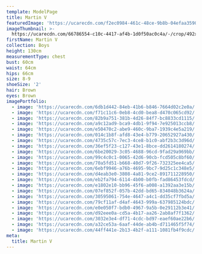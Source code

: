 ```yaml
---
template: ModelPage
title: Martin V
featuredImage: 'https://ucarecdn.com/f2ec0984-461c-48ce-9b8b-04efaa3590d0/'
imageThumbnail: >-
  https://ucarecdn.com/66786554-c10c-4417-af4b-1d0f50ac0c4a/-/crop/492x644/401,0/-/preview/
firstName: Martin V
collection: Boys
height: 130cm
measurementType: chest
bust: 60cm
waist: 64cm
hips: 66cm
size: 8-9
shoeSize: '2'
hair: Brown
eyes: Brown
imagePortfolio:
  - image: 'https://ucarecdn.com/6db1d442-84eb-41b6-b846-7664d02c2e0a/'
  - image: 'https://ucarecdn.com/f71c11c6-0eb8-4cd0-bea8-d470c065cd92/'
  - image: 'https://ucarecdn.com/82b9a751-381b-4d26-84f7-bc8833cd1115/'
  - image: 'https://ucarecdn.com/a9c12ad9-bca9-4db1-9f94-7e925013ccb8/'
  - image: 'https://ucarecdn.com/e50470c2-abe9-460c-9ba7-1939c4e5a219/'
  - image: 'https://ucarecdn.com/014c1b8f-afd8-43e4-b779-20652927a430/'
  - image: 'https://ucarecdn.com/4735c57c-7ec3-4ce8-b1c0-abf2b3c3d96d/'
  - image: 'https://ucarecdn.com/36ef5f23-c127-43e1-8bce-dd2614180274/'
  - image: 'https://ucarecdn.com/6be20029-3c05-4688-96cd-9fad29a969bb/'
  - image: 'https://ucarecdn.com/99c4c0c1-0065-42d6-90cb-fcd505c8bf60/'
  - image: 'https://ucarecdn.com/70a5fd51-b668-40d7-9f26-732325ee4ca5/'
  - image: 'https://ucarecdn.com/6ebf9946-a76b-4695-9bc7-9d25c1c348e5/'
  - image: 'https://ucarecdn.com/d4eab3e0-3808-4a81-9ce2-891711228950/'
  - image: 'https://ucarecdn.com/eb2fa794-6114-4b00-b0fb-fad86453fdcd/'
  - image: 'https://ucarecdn.com/e1802e10-bb96-45f6-a008-a1392aa3e15b/'
  - image: 'https://ucarecdn.com/07ef852f-057b-42dd-bd65-834048b3624a/'
  - image: 'https://ucarecdn.com/30595061-754e-4647-a4c1-dd35cf7fbd5a/'
  - image: 'https://ucarecdn.com/79cf11af-d4af-4643-999a-637985124bdc/'
  - image: 'https://ucarecdn.com/e0e050f7-bdb0-4967-9a5b-0e29112b3e41/'
  - image: 'https://ucarecdn.com/d92eee0a-cd5a-4b17-aa26-2ab8af7f1362/'
  - image: 'https://ucarecdn.com/3032e3e4-df71-4cdc-bd97-eaef60ae22b6/'
  - image: 'https://ucarecdn.com/a32ce53a-6aaf-44de-ab4b-d711465f5f74/'
  - image: 'https://ucarecdn.com/44ff441e-2b13-4b2f-a111-1081fb4f9cdc/'
meta:
  title: Martin V
---
```


